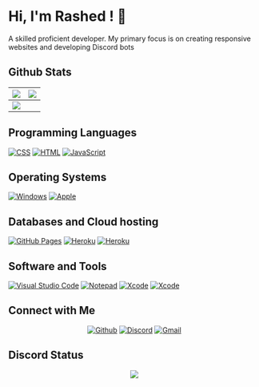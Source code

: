 # Hi, I'm Rashed ! 👋
A skilled proficient developer. My primary focus is on creating responsive websites and developing Discord bots



 
## Github Stats

<img src="https://github-readme-stats.vercel.app/api?username=808O&&show_icons=true&count_private=true&theme=github_dark">|<img src="https://github-readme-streak-stats.herokuapp.com/?user=808O&theme=blueberry_duo"/>
|---|---|
<img src="https://github-readme-stats.vercel.app/api/top-langs/?username=808O&layout=compact&theme=github_dark"/>|

## Programming Languages

<p>
    <a href="#"><img alt="CSS" src="https://img.shields.io/badge/CSS%20-%231572B6.svg?logo=css3&logoColor=white"></a>
    <a href="#"><img alt="HTML" src="https://img.shields.io/badge/HTML%20-%23E34F26.svg?logo=html5&logoColor=white"></a>
    <a href="#"><img alt="JavaScript" src="https://img.shields.io/badge/JavaScript%20-%23F7DF1E.svg?logo=javascript&logoColor=black"></a>
</p>

## Operating Systems
<p>
	<a href="#"><img alt="Windows" src="https://img.shields.io/badge/Windows-0078D6?logo=windows&logoColor=white"></a>
	<a href="#"><img alt="Apple" src="https://img.shields.io/badge/mac%20os-000000?logo=apple&logoColor=white"></a>
	
</p>

## Databases and Cloud hosting

<p>
    <a href="#"><img alt="GitHub Pages" src="https://img.shields.io/badge/GitHub%20Pages-%23327FC7.svg?logo=github&logoColor=white"></a>
    <a href="#"><img alt="Heroku" src="https://img.shields.io/badge/Heroku%20-%23430098.svg?logo=heroku&logoColor=white"></a>
    <a href="#"><img alt="Heroku" src="https://img.shields.io/badge/MongoDB-%234ea94b.svg?logo=mongodb&logoColor=white"></a>
</p> 

## Software and Tools
<p>
    <a href="#"><img alt="Visual Studio Code" src="https://img.shields.io/badge/Visual%20Studio%20Code-0078d7.svg?logo=visual-studio-code&logoColor=white"></a>
	<a href="#"><img alt="Notepad" src="https://img.shields.io/badge/Notepad++-90E59A.svg?logo=notepad%2B%2B&logoColor=black"></a>
	<a href="#"><img alt="Xcode" src="https://img.shields.io/badge/Xcode-007ACC?for-the-badge&logo=xcode&logoColor=white"></a>
    <a href="#"><img alt="Xcode" src="https://img.shields.io/badge/Replit-DD1200?for-the-badge&logo=Replit&logoColor=white"></a>
</p>


## Connect with Me


<p align="center">
  <a href="https://github.com/8o80"><img alt="Github" title="Jaydeep Yadav Github" src="https://img.shields.io/badge/GitHub-100000?style=for-the-badge&logo=github&logoColor=white"></a>
  <a href="https://discord.com/channels/@me/734851759515631817"><img alt="Discord" title="iRashed Github" src="https://img.shields.io/badge/Discord-%235865F2.svg?style=for-the-badge&logo=discord&logoColor=white"></a>
  <a href="mailto:rashedr1v@gmail.com"><img alt="Gmail" title="Jaydeep Yadav Gmail" src="https://img.shields.io/badge/Gmail-D14836?style=for-the-badge&logo=gmail&logoColor=white"></a>
 </p>

## Discord Status
<p align="center">
  <img src="https://discord.c99.nl/widget/theme-3/734851759515631817.png">
</p>
